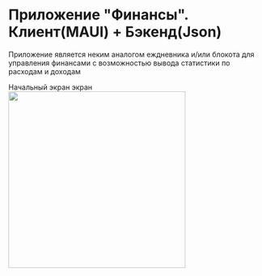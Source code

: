 <div>
  <h1>Приложение "Финансы". Клиент(MAUI) + Бэкенд(Json)</h1>
  <p>Приложение является неким аналогом еждневника и/или блокота для управления финансами с возможностью вывода статистики по расходам и доходам</p>
</div>  
<div>
  <p2>Начальный экран экран</p2>
  <img src="https://github.com/user-attachments/assets/0205848a-7809-45bd-a759-a9ae97d0bf4f" width="350"></img>
</div>  

